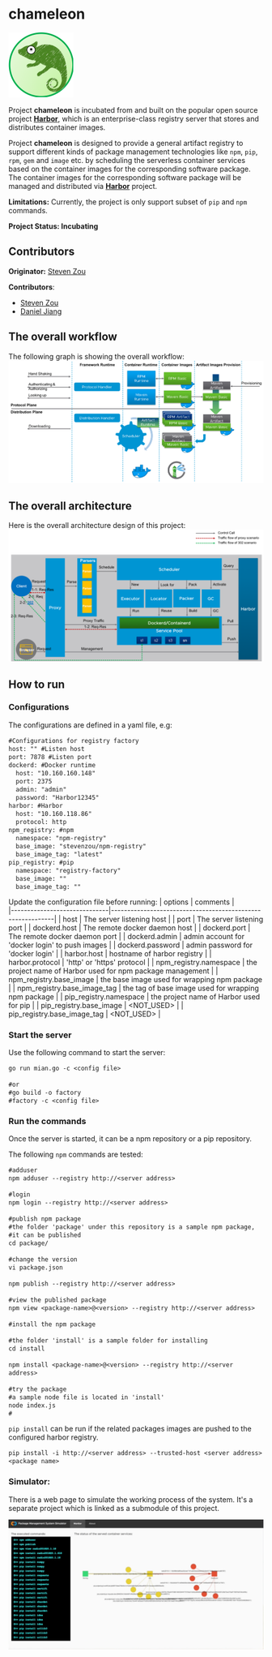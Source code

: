 # chameleon
<img alt="chameleon" src="images/logo.png" width="128" height="128">

Project **chameleon** is incubated from and built on the popular open source project **[Harbor](https://github.com/vmware/harbor)**, which is an enterprise-class registry server that stores and distributes container images.

Project **chameleon** is designed to provide a general artifact registry to support different kinds of package management technologies like `npm`, `pip`, `rpm`, `gem` and `image` etc. by scheduling the serverless container services based on the container images for the corresponding software package. The container images for the corresponding software package will be managed and distributed via **[Harbor](https://github.com/vmware/harbor)** project.

**Limitations:** Currently, the project is only support subset of `pip` and `npm` commands.

**Project Status: Incubating**

## Contributors
**Originator:** [Steven Zou](https://github.com/steven-zou)

**Contributors**:
* [Steven Zou](https://github.com/steven-zou)
* [Daniel Jiang](https://github.com/reasonerjt)

## The overall workflow
The following graph is showing the overall workflow:
<img src="images/flow.png">

## The overall architecture
Here is the overall architecture design of this project:
<img src="images/architecture.png">

## How to run

### Configurations

The configurations are defined in a yaml file, e.g:
```
#Configurations for registry factory
host: "" #Listen host
port: 7878 #Listen port
dockerd: #Docker runtime
  host: "10.160.160.148"
  port: 2375
  admin: "admin"
  password: "Harbor12345"
harbor: #Harbor
  host: "10.160.118.86"
  protocol: http
npm_registry: #npm
  namespace: "npm-registry"
  base_image: "stevenzou/npm-registry"
  base_image_tag: "latest"  
pip_registry: #pip
  namespace: "registry-factory"
  base_image: ""
  base_image_tag: ""
```

Update the configuration file before running:
|           options            |                      comments                              |                
|------------------------------|------------------------------------------------------------|
|  host                        | The server listening host                                  |
|  port                        | The server listening port                                  |
|  dockerd.host                | The remote docker daemon host                              |
|  dockerd.port                | The remote docker daemon port                              |
|  dockerd.admin               | admin account for 'docker login' to push images            |
|  dockerd.password            | admin password for 'docker login'                          |
|  harbor.host                 | hostname of harbor registry                                |
|  harbor.protocol             | 'http' or 'https' protocol                                 |
|  npm_registry.namespace      | the project name of Harbor used for npm package management |
|  npm_registry.base_image     | the base image used for wrapping npm package               |
|  npm_registry.base_image_tag | the tag of base image used for wrapping npm package        |
|  pip_registry.namespace      | the project name of Harbor used for pip                    |
|  pip_registry.base_image     | <NOT_USED>                                                 |
|  pip_registry.base_image_tag | <NOT_USED>                                                 |

### Start the server
Use the following command to start the server:

```
go run mian.go -c <config file>

#or 
#go build -o factory
#factory -c <config file>
```

### Run the commands
Once the server is started, it can be a npm repository or a pip repository.

The following `npm` commands are tested:
```
#adduser
npm adduser --registry http://<server address>

#login
npm login --registry http://<server address>

#publish npm package
#the folder 'package' under this repository is a sample npm package,
#it can be published
cd package/

#change the version
vi package.json

npm publish --registry http://<server address>

#view the published package
npm view <package-name>@<version> --registry http://<server address>

#install the npm package

#the folder 'install' is a sample folder for installing
cd install

npm install <package-name>@<version> --registry http://<server address>

#try the package
#a sample node file is located in 'install'
node index.js
#
```

`pip install` can be run if the related packages images are pushed to the configured harbor registry.
```
pip install -i http://<server address> --trusted-host <server address> <package name>
```

### Simulator:
There is a web page to simulate the working process of the system. It's a separate project which is linked as a submodule of this project. 

<img src="images/simulator.png">